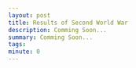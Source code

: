 ```yaml
---
layout: post
title: Results of Second World War
description: Comming Soon...
summary: Comming Soon...
tags: 
minute: 0
---
```


